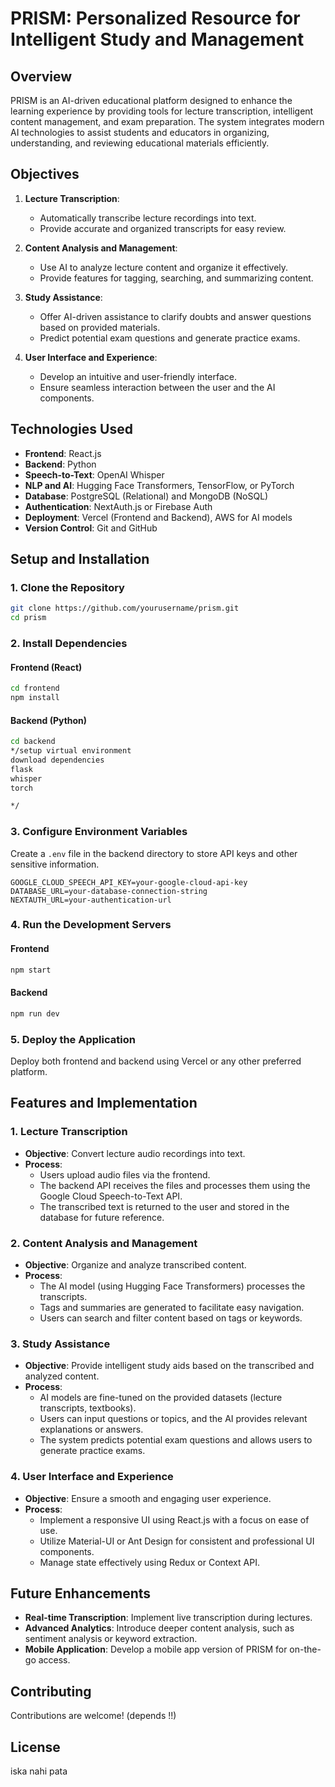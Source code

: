 
# PRISM: Personalized Resource for Intelligent Study and Management

## Overview

PRISM is an AI-driven educational platform designed to enhance the learning experience by providing tools for lecture transcription, intelligent content management, and exam preparation. The system integrates modern AI technologies to assist students and educators in organizing, understanding, and reviewing educational materials efficiently.

## Objectives

1. **Lecture Transcription**:
   - Automatically transcribe lecture recordings into text.
   - Provide accurate and organized transcripts for easy review.
  
2. **Content Analysis and Management**:
   - Use AI to analyze lecture content and organize it effectively.
   - Provide features for tagging, searching, and summarizing content.
  
3. **Study Assistance**:
   - Offer AI-driven assistance to clarify doubts and answer questions based on provided materials.
   - Predict potential exam questions and generate practice exams.

4. **User Interface and Experience**:
   - Develop an intuitive and user-friendly interface.
   - Ensure seamless interaction between the user and the AI components.

## Technologies Used

- **Frontend**: React.js
- **Backend**: Python
- **Speech-to-Text**: OpenAI Whisper
- **NLP and AI**: Hugging Face Transformers, TensorFlow, or PyTorch
- **Database**: PostgreSQL (Relational) and MongoDB (NoSQL)
- **Authentication**: NextAuth.js or Firebase Auth
- **Deployment**: Vercel (Frontend and Backend), AWS for AI models
- **Version Control**: Git and GitHub

## Setup and Installation

### 1. Clone the Repository

```bash
git clone https://github.com/yourusername/prism.git
cd prism
```

### 2. Install Dependencies

#### Frontend (React)

```bash
cd frontend
npm install
```

#### Backend (Python)

```bash
cd backend
*/setup virtual environment 
download dependencies 
flask
whisper
torch

*/
```

### 3. Configure Environment Variables

Create a `.env` file in the backend directory to store API keys and other sensitive information.

```plaintext
GOOGLE_CLOUD_SPEECH_API_KEY=your-google-cloud-api-key
DATABASE_URL=your-database-connection-string
NEXTAUTH_URL=your-authentication-url
```

### 4. Run the Development Servers

#### Frontend

```bash
npm start
```

#### Backend

```bash
npm run dev
```

### 5. Deploy the Application

Deploy both frontend and backend using Vercel or any other preferred platform.

## Features and Implementation

### 1. Lecture Transcription

- **Objective**: Convert lecture audio recordings into text.
- **Process**:
  - Users upload audio files via the frontend.
  - The backend API receives the files and processes them using the Google Cloud Speech-to-Text API.
  - The transcribed text is returned to the user and stored in the database for future reference.

### 2. Content Analysis and Management

- **Objective**: Organize and analyze transcribed content.
- **Process**:
  - The AI model (using Hugging Face Transformers) processes the transcripts.
  - Tags and summaries are generated to facilitate easy navigation.
  - Users can search and filter content based on tags or keywords.

### 3. Study Assistance

- **Objective**: Provide intelligent study aids based on the transcribed and analyzed content.
- **Process**:
  - AI models are fine-tuned on the provided datasets (lecture transcripts, textbooks).
  - Users can input questions or topics, and the AI provides relevant explanations or answers.
  - The system predicts potential exam questions and allows users to generate practice exams.

### 4. User Interface and Experience

- **Objective**: Ensure a smooth and engaging user experience.
- **Process**:
  - Implement a responsive UI using React.js with a focus on ease of use.
  - Utilize Material-UI or Ant Design for consistent and professional UI components.
  - Manage state effectively using Redux or Context API.

## Future Enhancements

- **Real-time Transcription**: Implement live transcription during lectures.
- **Advanced Analytics**: Introduce deeper content analysis, such as sentiment analysis or keyword extraction.
- **Mobile Application**: Develop a mobile app version of PRISM for on-the-go access.

## Contributing

Contributions are welcome! (depends !!)

## License

iska nahi pata
